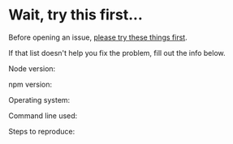 # Wait, try this first...
Before opening an issue, [please try these things first](https://github.com/talmukund/dbatz#having-issues-try-these-things-first).

If that list doesn't help you fix the problem, fill out the info below.

Node version:

npm version:

Operating system:

Command line used:

Steps to reproduce:
